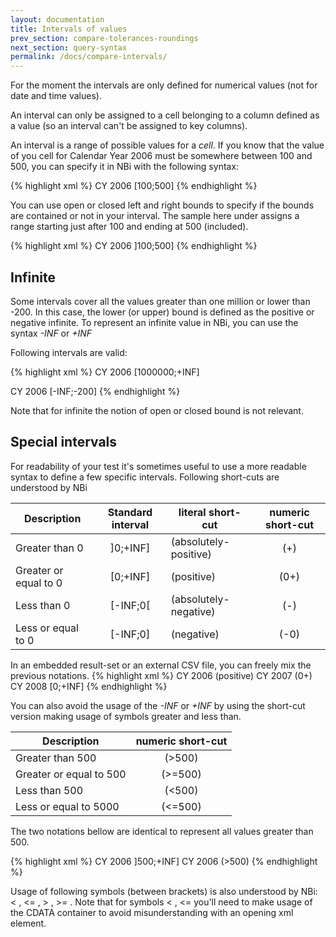 ```yaml
---
layout: documentation
title: Intervals of values
prev_section: compare-tolerances-roundings
next_section: query-syntax
permalink: /docs/compare-intervals/
---
```

For the moment the intervals are only defined for numerical values (not for date and time values).

An interval can only be assigned to a cell belonging to a column defined as a value (so an interval can't be assigned to key columns).

An interval is a range of possible values for a *cell*. If you know that the value of you cell for Calendar Year 2006 must be somewhere between 100 and 500, you can specify it in NBi with the following syntax:

{% highlight xml %}
<row>
	<cell>CY 2006</cell>
	<cell>[100;500]</cell>
</row>
{% endhighlight %}

You can use open or closed left and right bounds to specify if the bounds are contained or not in your interval. The sample here under assigns a range starting just after 100 and ending at 500 (included).

{% highlight xml %}
<row>
	<cell>CY 2006</cell>
	<cell>]100;500]</cell>
</row>
{% endhighlight %}

## Infinite

Some intervals cover all the values greater than one million or lower than -200. In this case, the lower (or upper) bound is defined as the positive or negative infinite. To represent an infinite value in NBi, you can use the syntax *-INF* or *+INF*

Following intervals are valid:

{% highlight xml %}
<row>
	<cell>CY 2006</cell>
	<cell>[1000000;+INF]</cell>
</row>

<row>
	<cell>CY 2006</cell>
	<cell>[-INF;-200]</cell>
</row>
{% endhighlight %}

Note that for infinite the notion of open or closed bound is not relevant.

## Special intervals

For readability of your test it's sometimes useful to use a more readable syntax to define a few specific intervals. Following short-cuts are understood by NBi

| Description | Standard interval | literal short-cut | numeric short-cut
|-------------|:-----------------:|-------------------|:----------------:|
| Greater than 0  | ]0;+INF] | (absolutely-positive) | (+)
| Greater or equal to 0 | [0;+INF] | (positive) | (0+)
| Less than 0 | [-INF;0[ | (absolutely-negative) | (-)
| Less or equal to 0 | [-INF;0] | (negative) | (-0)

In an embedded result-set or an external CSV file, you can freely mix the previous notations.
{% highlight xml %}
<row>
	<cell>CY 2006</cell>
	<cell>(positive)</cell>
</row>
<row>
	<cell>CY 2007</cell>
	<cell>(0+)</cell>
</row>
<row>
	<cell>CY 2008</cell>
	<cell>[0;+INF]</cell>
</row>
{% endhighlight %}

You can also avoid the usage of the *-INF* or *+INF* by using the short-cut version making usage of symbols greater and less than.

| Description | numeric short-cut
|-------------|:-----------------:|
| Greater than 500  | (>500)
| Greater or equal to 500 | (>=500)
| Less than 500 | (<500)
| Less or equal to 5000 | (<=500)

The two notations bellow are identical to represent all values greater than 500.

{% highlight xml %}
<row>
	<cell>CY 2006</cell>
	<cell>]500;+INF]</cell>
</row>
<row>
	<cell>CY 2006</cell>
	<cell>(>500)</cell>
</row>
{% endhighlight %}

Usage of following symbols (between brackets) is also understood by NBi: < , <= , > , >= . Note that for symbols < , <= you'll need to make usage of the CDATA container to avoid misunderstanding with an opening xml element.
